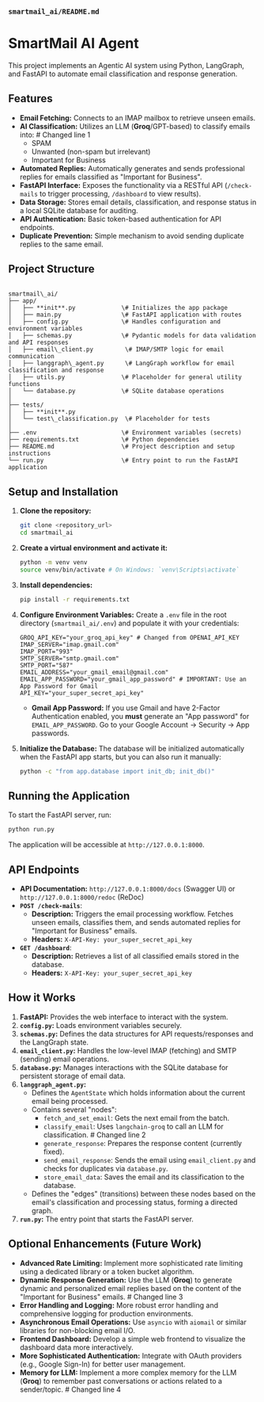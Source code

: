 ### `smartmail_ai/README.md` 

# SmartMail AI Agent

This project implements an Agentic AI system using Python, LangGraph, and FastAPI to automate email classification and response generation.

## Features

- **Email Fetching:** Connects to an IMAP mailbox to retrieve unseen emails.
- **AI Classification:** Utilizes an LLM (**Groq**/GPT-based) to classify emails into: # Changed line 1
    - SPAM
    - Unwanted (non-spam but irrelevant)
    - Important for Business
- **Automated Replies:** Automatically generates and sends professional replies for emails classified as "Important for Business".
- **FastAPI Interface:** Exposes the functionality via a RESTful API (`/check-mails` to trigger processing, `/dashboard` to view results).
- **Data Storage:** Stores email details, classification, and response status in a local SQLite database for auditing.
- **API Authentication:** Basic token-based authentication for API endpoints.
- **Duplicate Prevention:** Simple mechanism to avoid sending duplicate replies to the same email.

## Project Structure

```

smartmail\_ai/
├── app/
│   ├── **init**.py             \# Initializes the app package
│   ├── main.py                 \# FastAPI application with routes
│   ├── config.py               \# Handles configuration and environment variables
│   ├── schemas.py              \# Pydantic models for data validation and API responses
│   ├── email\_client.py         \# IMAP/SMTP logic for email communication
│   ├── langgraph\_agent.py      \# LangGraph workflow for email classification and response
│   ├── utils.py                \# Placeholder for general utility functions
│   └── database.py             \# SQLite database operations
│
├── tests/
│   ├── **init**.py
│   └── test\_classification.py  \# Placeholder for tests
│
├── .env                        \# Environment variables (secrets)
├── requirements.txt            \# Python dependencies
├── README.md                   \# Project description and setup instructions
└── run.py                      \# Entry point to run the FastAPI application

````

## Setup and Installation

1.  **Clone the repository:**
    ```bash
    git clone <repository_url>
    cd smartmail_ai
    ```

2.  **Create a virtual environment and activate it:**
    ```bash
    python -m venv venv
    source venv/bin/activate # On Windows: `venv\Scripts\activate`
    ```

3.  **Install dependencies:**
    ```bash
    pip install -r requirements.txt
    ```

4.  **Configure Environment Variables:**
    Create a `.env` file in the root directory (`smartmail_ai/.env`) and populate it with your credentials:

    ```dotenv
    GROQ_API_KEY="your_groq_api_key" # Changed from OPENAI_API_KEY
    IMAP_SERVER="imap.gmail.com"
    IMAP_PORT="993"
    SMTP_SERVER="smtp.gmail.com"
    SMTP_PORT="587"
    EMAIL_ADDRESS="your_gmail_email@gmail.com"
    EMAIL_APP_PASSWORD="your_gmail_app_password" # IMPORTANT: Use an App Password for Gmail
    API_KEY="your_super_secret_api_key"
    ```
    * **Gmail App Password:** If you use Gmail and have 2-Factor Authentication enabled, you **must** generate an "App password" for `EMAIL_APP_PASSWORD`. Go to your Google Account -> Security -> App passwords.

5.  **Initialize the Database:**
    The database will be initialized automatically when the FastAPI app starts, but you can also run it manually:
    ```bash
    python -c "from app.database import init_db; init_db()"
    ```

## Running the Application

To start the FastAPI server, run:

```bash
python run.py
````

The application will be accessible at `http://127.0.0.1:8000`.

## API Endpoints

  * **API Documentation:** `http://127.0.0.1:8000/docs` (Swagger UI) or `http://127.0.0.1:8000/redoc` (ReDoc)
  * **`POST /check-mails`**:
      * **Description:** Triggers the email processing workflow. Fetches unseen emails, classifies them, and sends automated replies for "Important for Business" emails.
      * **Headers:** `X-API-Key: your_super_secret_api_key`
  * **`GET /dashboard`**:
      * **Description:** Retrieves a list of all classified emails stored in the database.
      * **Headers:** `X-API-Key: your_super_secret_api_key`

## How it Works

1.  **FastAPI:** Provides the web interface to interact with the system.
2.  **`config.py`:** Loads environment variables securely.
3.  **`schemas.py`:** Defines the data structures for API requests/responses and the LangGraph state.
4.  **`email_client.py`:** Handles the low-level IMAP (fetching) and SMTP (sending) email operations.
5.  **`database.py`:** Manages interactions with the SQLite database for persistent storage of email data.
6.  **`langgraph_agent.py`:**
      * Defines the `AgentState` which holds information about the current email being processed.
      * Contains several "nodes":
          * `fetch_and_set_email`: Gets the next email from the batch.
          * `classify_email`: Uses `langchain-groq` to call an LLM for classification. \# Changed line 2
          * `generate_response`: Prepares the response content (currently fixed).
          * `send_email_response`: Sends the email using `email_client.py` and checks for duplicates via `database.py`.
          * `store_email_data`: Saves the email and its classification to the database.
      * Defines the "edges" (transitions) between these nodes based on the email's classification and processing status, forming a directed graph.
7.  **`run.py`:** The entry point that starts the FastAPI server.

## Optional Enhancements (Future Work)

  * **Advanced Rate Limiting:** Implement more sophisticated rate limiting using a dedicated library or a token bucket algorithm.
  * **Dynamic Response Generation:** Use the LLM (**Groq**) to generate dynamic and personalized email replies based on the content of the "Important for Business" emails. \# Changed line 3
  * **Error Handling and Logging:** More robust error handling and comprehensive logging for production environments.
  * **Asynchronous Email Operations:** Use `asyncio` with `aiomail` or similar libraries for non-blocking email I/O.
  * **Frontend Dashboard:** Develop a simple web frontend to visualize the dashboard data more interactively.
  * **More Sophisticated Authentication:** Integrate with OAuth providers (e.g., Google Sign-In) for better user management.
  * **Memory for LLM:** Implement a more complex memory for the LLM (**Groq**) to remember past conversations or actions related to a sender/topic. \# Changed line 4

<!-- end list -->

```
```